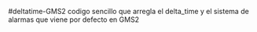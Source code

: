 #deltatime-GMS2
codigo sencillo que arregla el delta_time y el sistema de alarmas que viene por defecto en GMS2 
